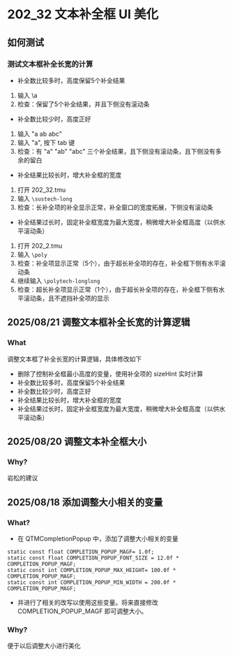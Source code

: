 # 202_32 文本补全框 UI 美化
## 如何测试
### 测试文本框补全长宽的计算
- 补全数比较多时，高度保留5个补全结果
1. 输入 \a 
2. 检查：保留了5个补全结果，并且下侧没有滚动条

- 补全数比较少时，高度正好
1. 输入 "a ab abc"
2. 输入 "a", 按下 tab 键
3. 检查：有 "a" "ab" "abc" 三个补全结果，且下侧没有滚动条，且下侧没有多余的留白

- 补全结果比较长时，增大补全框的宽度
1. 打开 202_32.tmu
2. 输入 `\sustech-long`
3. 检查：长补全项的补全显示正常，补全窗口的宽度拓展，下侧没有滚动条

- 补全结果过长时，固定补全框宽度为最大宽度，稍微增大补全框高度（以供水平滚动条）
1. 打开 202_2.tmu
2. 输入 `\poly`
3. 检查：补全项显示正常（5个），由于超长补全项的存在，补全框下侧有水平滚动条
4. 继续输入 `\polytech-longlong`
5. 检查：超长补全项显示正常（1个），由于超长补全项的存在，补全框下侧有水平滚动条，且不遮挡补全项的显示

## 2025/08/21 调整文本框补全长宽的计算逻辑
### What
调整文本框了补全长宽的计算逻辑，具体修改如下
- 删除了控制补全框最小高度的变量，使用补全项的 sizeHint 实时计算
- 补全数比较多时，高度保留5个补全结果
- 补全数比较少时，高度正好
- 补全结果比较长时，增大补全框的宽度
- 补全结果过长时，固定补全框宽度为最大宽度，稍微增大补全框高度（以供水平滚动条）

## 2025/08/20 调整文本补全框大小
### Why?
岩松的建议

## 2025/08/18 添加调整大小相关的变量
### What?
- 在 QTMCompletionPopup 中，添加了调整大小相关的变量
```
static const float COMPLETION_POPUP_MAGF= 1.0f;
static const float COMPLETION_POPUP_FONT_SIZE = 12.0f * COMPLETION_POPUP_MAGF;
static const int COMPLETION_POPUP_MAX_HEIGHT= 100.0f * COMPLETION_POPUP_MAGF;
static const int COMPLETION_POPUP_MIN_WIDTH = 200.0f * COMPLETION_POPUP_MAGF;
```
- 并进行了相关的改写以使用这些变量。将来直接修改 COMPLETION_POPUP_MAGF 即可调整大小。

### Why?
便于以后调整大小进行美化


